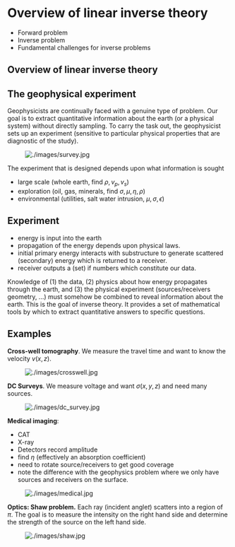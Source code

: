 # Overview of linear inverse theory

- Forward problem
- Inverse problem
- Fundamental challenges for inverse problems

## Overview of linear inverse theory

## The geophysical experiment

Geophysicists are continually faced with a genuine type of problem. Our
goal is to extract quantitative information about the earth (or a
physical system) without directly sampling. To carry the task out, the
geophysicist sets up an experiment (sensitive to particular physical
properties that are diagnostic of the study).

<figure class="align-center">
<img src="./images/survey.jpg" alt="./images/survey.jpg" />
</figure>

The experiment that is designed depends upon what information is sought

- large scale (whole earth, find $`\rho,v_p,v_s`$)
- exploration (oil, gas, minerals, find $`\sigma, \mu, \eta,\rho`$)
- environmental (utilities, salt water intrusion,
  $`\mu, \sigma, \epsilon`$)

## Experiment

- energy is input into the earth
- propagation of the energy depends upon physical laws.
- initial primary energy interacts with substructure to generate
  scattered (secondary) energy which is returned to a receiver.
- receiver outputs a (set) if numbers which constitute our data.

Knowledge of (1) the data, (2) physics about how energy propagates
through the earth, and (3) the physical experiment (sources/receivers
geometry, ...) must somehow be combined to reveal information about the
earth. This is the goal of inverse theory. It provides a set of
mathematical tools by which to extract quantitative answers to specific
questions.

## Examples

**Cross-well tomography**. We measure the travel time and want to know
the velocity $`v(x,z)`$.

<figure class="align-center">
<img src="./images/crosswell.jpg" alt="./images/crosswell.jpg" />
</figure>

**DC Surveys**. We measure voltage and want $`\sigma(x,y,z)`$ and need
many sources.

<figure class="align-center">
<img src="./images/dc_survey.jpg" alt="./images/dc_survey.jpg" />
</figure>

**Medical imaging**:

- CAT
- X-ray
- Detectors record amplitude
- find $`\eta`$ (effectively an absorption coefficient)
- need to rotate source/receivers to get good coverage
- note the difference with the geophysics problem where we only have
  sources and receivers on the surface.

<figure class="align-center">
<img src="./images/medical.jpg" alt="./images/medical.jpg" />
</figure>

**Optics: Shaw problem.** Each ray (incident angle$`t`$) scatters into a
region of $`\pi`$. The goal is to measure the intensity on the right
hand side and determine the strength of the source on the left hand
side.

<figure class="align-center">
<img src="./images/shaw.jpg" alt="./images/shaw.jpg" />
</figure>

